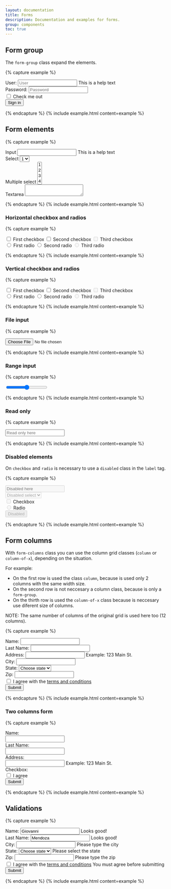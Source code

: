 ```yaml
---
layout: documentation
title: Forms
description: Documentation and examples for forms.
group: components
toc: true
---
```



## Form group

The `form-group` class expand the elements.

{% capture example %}
<form>
  <div class="form-group">
    <label>User:</label>
    <input type="text" placeholder="User">
    <span class="help">This is a help text</span>
  </div>
  <div class="form-group">
    <label>Password:</label>
    <input type="password" placeholder="Password">
  </div>  
  <div class="form-group">
    <label class="checkbox">
      <input type="checkbox">
      Check me out
    </label>
  </div>
  <button type="submit">Sign in</button>
</form>
{% endcapture %}
{% include example.html content=example %}


## Form elements

{% capture example %}
<form>
  <div class="form-group">
    <label>Input</label>
    <input type="text">
    <span class="help">This is a help text</span>
  </div>
  <div class="form-group">
    <label>Select</label>
    <select>
      <option>1</option>
      <option>2</option>
      <option>3</option>
      <option>4</option>
      <option>5</option>
    </select>
  </div>
  <div class="form-group">
    <label>Multiple select</label>
    <select multiple>
      <option>1</option>
      <option>2</option>
      <option>3</option>
      <option>4</option>
      <option>5</option>
    </select>
  </div>
  <div class="form-group">
    <label>Textarea</label>
    <textarea></textarea>
  </div>
</form>
{% endcapture %}
{% include example.html content=example %}


### Horizontal checkbox and radios

{% capture example %}
<form>
  <div class="form-group">
    <label class="checkbox">
      <input type="checkbox" name="horizotal-checkbox">
      First checkbox
    </label>
    <label class="checkbox">
      <input type="checkbox" name="horizotal-checkbox">
      Second checkbox
    </label>
    <label class="checkbox disabled">
      <input type="checkbox" name="horizotal-checkbox" disabled>
      Third checkbox
    </label>
  </div>
  <div class="form-group">
    <label class="radio">
      <input type="radio" name="horizotal-radio">
      First radio
    </label>
    <label class="radio">
      <input type="radio" name="horizotal-radio">
      Second radio
    </label>
    <label class="radio disabled">
      <input type="radio" name="horizotal-radio" disabled>
      Third radio
    </label>
  </div>
</form>
{% endcapture %}
{% include example.html content=example %}


### Vertical checkbox and radios

{% capture example %}
<form>
  <div class="form-group">
    <label class="checkbox-expanded">
      <input type="checkbox" name="vertical-checkbox">
      First checkbox
    </label>
    <label class="checkbox-expanded">
      <input type="checkbox" name="vertical-checkbox">
      Second checkbox
    </label>
    <label class="checkbox-expanded disabled">
      <input type="checkbox" name="vertical-checkbox" disabled>
      Third checkbox
    </label>
  </div>
  <div class="form-group">
    <label class="radio-expanded">
      <input type="radio" name="vertical-radio">
      First radio
    </label>
    <label class="radio-expanded">
      <input type="radio" name="vertical-radio">
      Second radio
    </label>
    <label class="radio-expanded disabled">
      <input type="radio" name="vertical-radio" disabled>
      Third radio
    </label>
  </div>
</form>
{% endcapture %}
{% include example.html content=example %}


### File input

{% capture example %}
<form>
  <div class="form-group">
    <input type="file">
  </div>
</form>
{% endcapture %}
{% include example.html content=example %}


### Range input

{% capture example %}
<form>
  <div class="form-group">
    <input type="range">
  </div>
</form>
{% endcapture %}
{% include example.html content=example %}


### Read only

{% capture example %}
<form>
  <div class="form-group">
    <input type="text" placeholder="Read only here" readonly>
  </div>
</form>
{% endcapture %}
{% include example.html content=example %}


### Disabled elements

On `checkbox` and `radio` is necessary to use a `disabled` class in the `label` tag.

{% capture example %}
<form>
  <div class="form-group">
    <input type="text" placeholder="Disabled here" disabled>
  </div>
  <div class="form-group">
    <select disabled>
      <option>Disabled select</option>
      <option>...</option>
    </select>
  </div>
  <div class="form-group">
    <label class="checkbox disabled">
      <input type="checkbox" disabled>
      Checkbox
    </label>
  </div>
  <div class="form-group">
    <label class="radio disabled">
      <input type="radio" disabled>
      Radio
    </label>
  </div>
  <button type="button" disabled>Disabled</button>
</form>
{% endcapture %}
{% include example.html content=example %}


## Form columns

With `form-columns` class you can use the column grid classes (`column` or `column-of-x`), depending on the situation.

For example:
* On the first row is used the class `column`, because is used only 2 columns with the same width size.
* On the second row is not neccesary a column class, because is only a `form-group`.
* On the thirth row is used the `column-of-x` class because is neccesary use diferent size of columns.

NOTE: The same number of columns of the original grid is used here too (12 columns).

{% capture example %}
<form>
  <div class="form-columns">
    <div class="column form-group">
      <label>Name:</label>
      <input type="text">
    </div>
    <div class="column form-group">
      <label>Last Name:</label>
      <input type="text">
    </div>
  </div>
  <div class="form-group">
    <label>Address:</label>
    <input type="text">
    <span class="help">Example: 123 Main St.</span>
  </div>
  <div class="form-columns">
    <div class="column-of-6 form-group">
      <label>City:</label>
      <input type="text">
    </div>
    <div class="column-of-4 form-group">
      <label>State:</label>
      <select>
        <option default>Choose state</option>
        <option>...</option>
      </select>
    </div>
    <div class="column-of-2 form-group">
      <label>Zip:</label>
      <input type="number">
    </div>
  </div>
  <div class="form-group">
    <label class="checkbox">
      <input type="checkbox">
      I agree with the <a href="#">terms and conditions</a>
    </label>
  </div>
  <button type="submit">Submit</button>
</form>
{% endcapture %}
{% include example.html content=example %}


### Two columns form

{% capture example %}
<form>
  <div class="form-columns">
    <div class="column-of-2 form-group">
      <label>Name:</label>
    </div>
    <div class="column form-group">
      <input type="text">
    </div>
  </div>
  <div class="form-columns">
    <div class="column-of-2 form-group">
      <label>Last Name:</label>
    </div>
    <div class="column form-group">
      <input type="text">
    </div>
  </div>
  <div class="form-columns">
    <div class="column-of-2 form-group">
      <label>Address:</label>
    </div>
    <div class="column form-group">
      <input type="text">
      <span class="help">Example: 123 Main St.</span>
    </div>
  </div>
  <div class="form-columns">
    <div class="column-of-2 form-group">
      <label>Checkbox:</label>
    </div>
    <div class="column form-group">
      <label class="checkbox">
        <input type="checkbox">
        I agree
      </label>
    </div>
  </div>
  <button type="submit">Submit</button>
</form>
{% endcapture %}
{% include example.html content=example %}


## Validations

{% capture example %}
<form>
  <div class="form-columns">
    <div class="column form-group">
      <label>Name:</label>
      <input class="valid" type="text" value="Giovanni">
      <span class="valid-feedback">Looks good!</span>
    </div>
    <div class="column form-group">
      <label>Last Name:</label>
      <input class="valid" type="text" value="Mendoza">
      <span class="valid-feedback">Looks good!</span>
    </div>
  </div>
  <div class="form-columns">
    <div class="column-of-6 form-group">
      <label>City:</label>
      <input class="invalid" type="text">
      <span class="invalid-feedback">Please type the city</span>
    </div>
    <div class="column-of-4 form-group">
      <label>State:</label>
      <select class="invalid">
        <option default>Choose state</option>
        <option>...</option>
      </select>
      <span class="invalid-feedback">Please select the state</span>
    </div>
    <div class="column-of-2 form-group">
      <label>Zip:</label>
      <input class="invalid" type="number">
      <span class="invalid-feedback">Please type the zip</span>
    </div>
  </div>
  <div class="form-group">
    <label class="checkbox invalid">
      <input type="checkbox">
      I agree with the <a href="#">terms and conditions</a>
      <span class="invalid-feedback">You must agree before submitting</span>
    </label>
  </div>
  <button type="submit">Submit</button>
</form>
{% endcapture %}
{% include example.html content=example %}